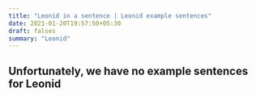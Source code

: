```yaml
---
title: "Leonid in a sentence | Leonid example sentences"
date: 2021-01-20T19:57:50+05:30
draft: falses
summary: "Leonid"
---
```

## Unfortunately, we have no example sentences for Leonid                 
